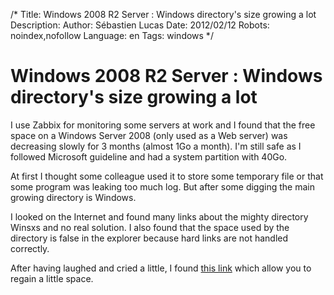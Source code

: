 /*
Title: Windows 2008 R2 Server : Windows directory's size growing a lot
Description: 
Author: Sébastien Lucas
Date: 2012/02/12
Robots: noindex,nofollow
Language: en
Tags: windows
*/
# Windows 2008 R2 Server : Windows directory's size growing a lot

I use Zabbix for monitoring some servers at work and I found that the free space on a Windows Server 2008 (only used as a Web server) was decreasing slowly for 3 months (almost 1Go a month). I'm still safe as I followed Microsoft guideline and had a system partition with 40Go.

At first I thought some colleague used it to store some temporary file or that some program was leaking too much log. But after some digging the main growing directory is Windows.

I looked on the Internet and found many links about the mighty directory Winsxs and no real solution. I also found that the space used by the directory is false in the explorer because hard links are not handled correctly.

After having laughed and cried a little, I found [this link](http://www.happysysadm.com/2011/06/clean-up-winsxs-on-windows-2008-r2.html) which allow you to regain a little space.


